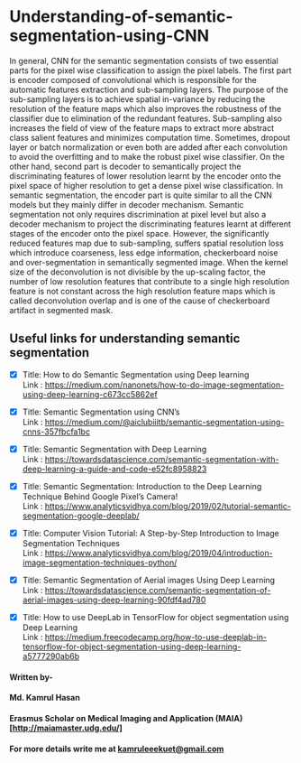 # Understanding-of-semantic-segmentation-using-CNN

In general, CNN for the semantic segmentation consists of two essential parts for the pixel wise classification to assign the pixel labels. The first part is encoder composed of convolutional which is responsible for the automatic features extraction and sub-sampling layers. The purpose of the sub-sampling layers is to achieve spatial in-variance by reducing the resolution of the feature maps which also improves the robustness of the classifier due to elimination of the redundant features. Sub-sampling also increases the field of view of the feature maps to extract more abstract class salient features and  minimizes computation time. Sometimes, dropout layer or batch normalization or even both are added after each convolution to avoid the overfitting and to make the robust pixel wise classifier. On the other hand, second part is decoder to semantically project the discriminating features of lower resolution learnt by the encoder onto the pixel space of higher resolution to get a dense pixel wise classification. In semantic segmentation, the encoder part is quite similar to all the CNN models but they mainly differ in decoder mechanism. Semantic segmentation not only requires discrimination at pixel level but also a decoder mechanism to project the discriminating features learnt at different stages of the encoder onto the pixel space. However, the significantly reduced features map due to sub-sampling, suffers spatial resolution loss which introduce coarseness, less edge information, checkerboard noise and over-segmentation in semantically segmented image. When the kernel size of the deconvolution is not divisible by the up-scaling factor, the number of low resolution features that contribute to a single high resolution feature is not constant across the high resolution feature maps which is called deconvolution overlap and is one of the cause of checkerboard artifact in segmented mask.

## Useful links for understanding semantic segmentation 
- [x] Title: How to do Semantic Segmentation using Deep learning <br>
      Link : https://medium.com/nanonets/how-to-do-image-segmentation-using-deep-learning-c673cc5862ef
      
- [x] Title: Semantic Segmentation using CNN’s <br>
      Link : https://medium.com/@aiclubiiitb/semantic-segmentation-using-cnns-357fbcfa1bc     
      
- [x] Title: Semantic Segmentation with Deep Learning <br>
      Link : https://towardsdatascience.com/semantic-segmentation-with-deep-learning-a-guide-and-code-e52fc8958823

- [x] Title: Semantic Segmentation: Introduction to the Deep Learning Technique Behind Google Pixel’s Camera! <br>
      Link : https://www.analyticsvidhya.com/blog/2019/02/tutorial-semantic-segmentation-google-deeplab/ 
      
- [x] Title: Computer Vision Tutorial: A Step-by-Step Introduction to Image Segmentation Techniques <br>
      Link : https://www.analyticsvidhya.com/blog/2019/04/introduction-image-segmentation-techniques-python/

- [x] Title: Semantic Segmentation of Aerial images Using Deep Learning <br>
      Link : https://towardsdatascience.com/semantic-segmentation-of-aerial-images-using-deep-learning-90fdf4ad780
      
- [x] Title: How to use DeepLab in TensorFlow for object segmentation using Deep Learning <br>
      Link : https://medium.freecodecamp.org/how-to-use-deeplab-in-tensorflow-for-object-segmentation-using-deep-learning-a5777290ab6b

#### Written by-
#### Md. Kamrul Hasan 
#### Erasmus Scholar on Medical Imaging and Application (MAIA) [http://maiamaster.udg.edu/]
#### For more details write me at kamruleeekuet@gmail.com
